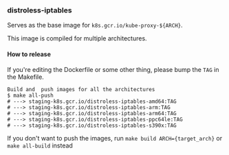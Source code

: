 ### distroless-iptables

Serves as the base image for `k8s.gcr.io/kube-proxy-${ARCH}`.

This image is compiled for multiple architectures.

#### How to release

If you're editing the Dockerfile or some other thing, please bump the `TAG` in the Makefile.

```console
Build and  push images for all the architectures
$ make all-push
# ---> staging-k8s.gcr.io/distroless-iptables-amd64:TAG
# ---> staging-k8s.gcr.io/distroless-iptables-arm:TAG
# ---> staging-k8s.gcr.io/distroless-iptables-arm64:TAG
# ---> staging-k8s.gcr.io/distroless-iptables-ppc64le:TAG
# ---> staging-k8s.gcr.io/distroless-iptables-s390x:TAG
```

If you don't want to push the images, run `make build ARCH={target_arch}` or `make all-build` instead


